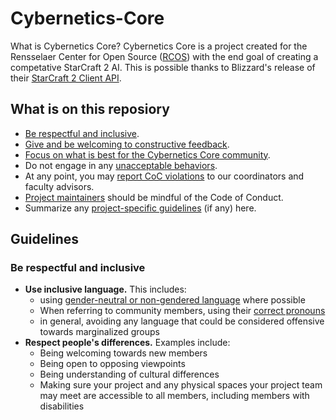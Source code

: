# Cybernetics-Core
What is Cybernetics Core? Cybernetics Core is a project created for the Rensselaer Center for Open Source ([RCOS](https://rcos.io/)) with the end goal of creating a competative StarCraft 2 AI. This is possible thanks to Blizzard's release of their [StarCraft 2 Client API](https://github.com/Blizzard/s2client-api).

## What is on this reposiory
* [Be respectful and inclusive](#be-respectful-and-inclusive).
* [Give and be welcoming to constructive feedback](#give-and-be-welcoming-to-constructive-feedback).
* [Focus on what is best for the Cybernetics Core community](#focus-on-what-is-best-for-the-community).
* Do not engage in any [unacceptable behaviors](#unacceptable-behaviors).
* At any point, you may [report CoC violations](#reporting-incidents) to our coordinators and faculty advisors.
* [Project maintainers](#project-maintainer-responsibilities) should be mindful of the Code of Conduct.
* Summarize any [project-specific guidelines](#[your-project]-specific-guidelines) (if any) here.

## Guidelines
### Be respectful and inclusive
* **Use inclusive language.**  This includes:
  * using [gender-neutral or non-gendered language](http://geekfeminism.wikia.com/wiki/Nonsexist_language) where possible
  * When referring to community members, using their [correct pronouns](https://www.brynmawr.edu/sites/default/files/asking-for-name-and-pronouns.pdf)
  * in general, avoiding any language that could be considered offensive towards marginalized groups
* **Respect people's differences.** Examples include:
  * Being welcoming towards new members
  * Being open to opposing viewpoints
  * Being understanding of cultural differences
  * Making sure your project and any physical spaces your project team may meet are accessible to all members, including members with disabilities
